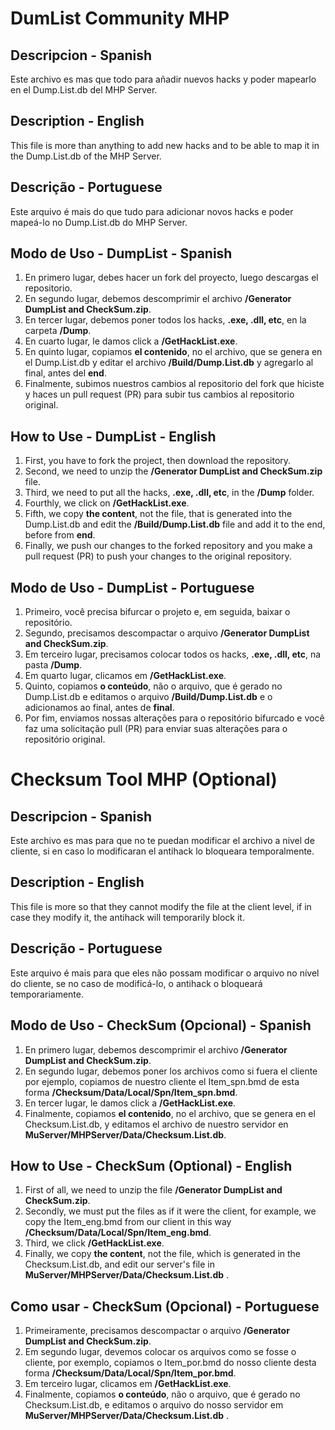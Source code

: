 # DumList Community MHP
## Descripcion - Spanish
Este archivo es mas que todo para añadir nuevos hacks y poder mapearlo en el Dump.List.db del MHP Server.
## Description - English
This file is more than anything to add new hacks and to be able to map it in the Dump.List.db of the MHP Server.
## Descrição - Portuguese
Este arquivo é mais do que tudo para adicionar novos hacks e poder mapeá-lo no Dump.List.db do MHP Server.

## Modo de Uso - DumpList - Spanish
1. En primero lugar, debes hacer un fork del proyecto, luego descargas el repositorio.
2. En segundo lugar, debemos descomprimir el archivo **/Generator DumpList and CheckSum.zip**.
3. En tercer lugar, debemos poner todos los hacks, **.exe, .dll, etc**, en la carpeta **/Dump**. 
4. En cuarto lugar, le damos click a **/GetHackList.exe**.
5. En quinto lugar, copiamos **el contenido**, no el archivo, que se genera en el Dump.List.db y editar el archivo **/Build/Dump.List.db** y agregarlo al final, antes del **end**.
5. Finalmente, subimos nuestros cambios al repositorio del fork que hiciste y haces un pull request (PR) para subir tus cambios al repositorio original.
## How to Use - DumpList - English
1. First, you have to fork the project, then download the repository.
2. Second, we need to unzip the **/Generator DumpList and CheckSum.zip** file.
3. Third, we need to put all the hacks, **.exe, .dll, etc**, in the **/Dump** folder.
4. Fourthly, we click on **/GetHackList.exe**.
5. Fifth, we copy **the content**, not the file, that is generated into the Dump.List.db and edit the **/Build/Dump.List.db** file and add it to the end, before from **end**.
5. Finally, we push our changes to the forked repository and you make a pull request (PR) to push your changes to the original repository.
## Modo de Uso - DumpList - Portuguese
1. Primeiro, você precisa bifurcar o projeto e, em seguida, baixar o repositório.
2. Segundo, precisamos descompactar o arquivo **/Generator DumpList and CheckSum.zip**.
3. Em terceiro lugar, precisamos colocar todos os hacks, **.exe, .dll, etc**, na pasta **/Dump**.
4. Em quarto lugar, clicamos em **/GetHackList.exe**.
5. Quinto, copiamos **o conteúdo**, não o arquivo, que é gerado no Dump.List.db e editamos o arquivo **/Build/Dump.List.db** e o adicionamos ao final, antes de **final**.
5. Por fim, enviamos nossas alterações para o repositório bifurcado e você faz uma solicitação pull (PR) para enviar suas alterações para o repositório original.

# Checksum Tool MHP (Optional)
## Descripcion - Spanish
Este archivo es mas para que no te puedan modificar el archivo a nivel de cliente, si en caso lo modificaran el antihack lo bloqueara temporalmente.
## Description - English
This file is more so that they cannot modify the file at the client level, if in case they modify it, the antihack will temporarily block it.
## Descrição - Portuguese
Este arquivo é mais para que eles não possam modificar o arquivo no nível do cliente, se no caso de modificá-lo, o antihack o bloqueará temporariamente.

## Modo de Uso - CheckSum (Opcional) - Spanish
1. En primero lugar, debemos descomprimir el archivo **/Generator DumpList and CheckSum.zip**.
2. En segundo lugar, debemos poner los archivos como si fuera el cliente por ejemplo, copiamos de nuestro cliente el Item_spn.bmd de esta forma **/Checksum/Data/Local/Spn/Item_spn.bmd**.
3. En tercer lugar, le damos click a **/GetHackList.exe**.
4. Finalmente, copiamos **el contenido**, no el archivo, que se genera en el Checksum.List.db, y editamos el archivo de nuestro servidor en **MuServer/MHPServer/Data/Checksum.List.db**.
## How to Use - CheckSum (Optional) - English
1. First of all, we need to unzip the file **/Generator DumpList and CheckSum.zip**.
2. Secondly, we must put the files as if it were the client, for example, we copy the Item_eng.bmd from our client in this way **/Checksum/Data/Local/Spn/Item_eng.bmd**.
3. Third, we click **/GetHackList.exe**.
4. Finally, we copy **the content**, not the file, which is generated in the Checksum.List.db, and edit our server's file in **MuServer/MHPServer/Data/Checksum.List.db** .
## Como usar - CheckSum (Opcional) - Portuguese
1. Primeiramente, precisamos descompactar o arquivo **/Generator DumpList and CheckSum.zip**.
2. Em segundo lugar, devemos colocar os arquivos como se fosse o cliente, por exemplo, copiamos o Item_por.bmd do nosso cliente desta forma **/Checksum/Data/Local/Spn/Item_por.bmd**.
3. Em terceiro lugar, clicamos em **/GetHackList.exe**.
4. Finalmente, copiamos **o conteúdo**, não o arquivo, que é gerado no Checksum.List.db, e editamos o arquivo do nosso servidor em **MuServer/MHPServer/Data/Checksum.List.db** .